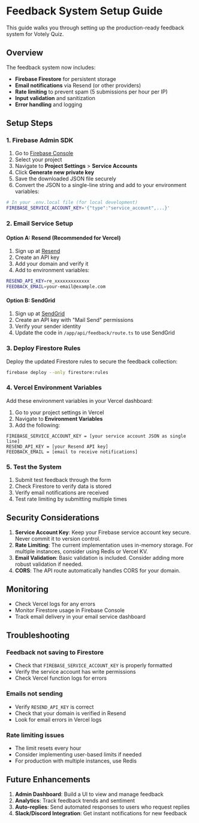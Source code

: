 # Feedback System Setup Guide

This guide walks you through setting up the production-ready feedback system for Votely Quiz.

## Overview

The feedback system now includes:
- **Firebase Firestore** for persistent storage
- **Email notifications** via Resend (or other providers)
- **Rate limiting** to prevent spam (5 submissions per hour per IP)
- **Input validation** and sanitization
- **Error handling** and logging

## Setup Steps

### 1. Firebase Admin SDK

1. Go to [Firebase Console](https://console.firebase.google.com)
2. Select your project
3. Navigate to **Project Settings** > **Service Accounts**
4. Click **Generate new private key**
5. Save the downloaded JSON file securely
6. Convert the JSON to a single-line string and add to your environment variables:

```bash
# In your .env.local file (for local development)
FIREBASE_SERVICE_ACCOUNT_KEY='{"type":"service_account",...}'
```

### 2. Email Service Setup

#### Option A: Resend (Recommended for Vercel)

1. Sign up at [Resend](https://resend.com)
2. Create an API key
3. Add your domain and verify it
4. Add to environment variables:

```bash
RESEND_API_KEY=re_xxxxxxxxxxxxx
FEEDBACK_EMAIL=your-email@example.com
```

#### Option B: SendGrid

1. Sign up at [SendGrid](https://sendgrid.com)
2. Create an API key with "Mail Send" permissions
3. Verify your sender identity
4. Update the code in `/app/api/feedback/route.ts` to use SendGrid

### 3. Deploy Firestore Rules

Deploy the updated Firestore rules to secure the feedback collection:

```bash
firebase deploy --only firestore:rules
```

### 4. Vercel Environment Variables

Add these environment variables in your Vercel dashboard:

1. Go to your project settings in Vercel
2. Navigate to **Environment Variables**
3. Add the following:

```
FIREBASE_SERVICE_ACCOUNT_KEY = [your service account JSON as single line]
RESEND_API_KEY = [your Resend API key]
FEEDBACK_EMAIL = [email to receive notifications]
```

### 5. Test the System

1. Submit test feedback through the form
2. Check Firestore to verify data is stored
3. Verify email notifications are received
4. Test rate limiting by submitting multiple times

## Security Considerations

1. **Service Account Key**: Keep your Firebase service account key secure. Never commit it to version control.
2. **Rate Limiting**: The current implementation uses in-memory storage. For multiple instances, consider using Redis or Vercel KV.
3. **Email Validation**: Basic validation is included. Consider adding more robust validation if needed.
4. **CORS**: The API route automatically handles CORS for your domain.

## Monitoring

- Check Vercel logs for any errors
- Monitor Firestore usage in Firebase Console
- Track email delivery in your email service dashboard

## Troubleshooting

### Feedback not saving to Firestore
- Check that `FIREBASE_SERVICE_ACCOUNT_KEY` is properly formatted
- Verify the service account has write permissions
- Check Vercel function logs for errors

### Emails not sending
- Verify `RESEND_API_KEY` is correct
- Check that your domain is verified in Resend
- Look for email errors in Vercel logs

### Rate limiting issues
- The limit resets every hour
- Consider implementing user-based limits if needed
- For production with multiple instances, use Redis

## Future Enhancements

1. **Admin Dashboard**: Build a UI to view and manage feedback
2. **Analytics**: Track feedback trends and sentiment
3. **Auto-replies**: Send automated responses to users who request replies
4. **Slack/Discord Integration**: Get instant notifications for new feedback